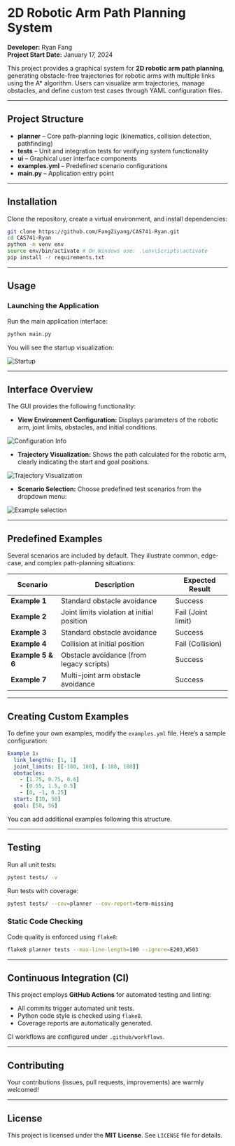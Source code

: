 # 2D Robotic Arm Path Planning System

**Developer:** Ryan Fang  
**Project Start Date:** January 17, 2024

This project provides a graphical system for **2D robotic arm path planning**, generating obstacle-free trajectories for robotic arms with multiple links using the A* algorithm. Users can visualize arm trajectories, manage obstacles, and define custom test cases through YAML configuration files.

---

## Project Structure

- **planner** – Core path-planning logic (kinematics, collision detection, pathfinding)
- **tests** – Unit and integration tests for verifying system functionality
- **ui** – Graphical user interface components
- **examples.yml** – Predefined scenario configurations
- **main.py** – Application entry point

---

## Installation

Clone the repository, create a virtual environment, and install dependencies:

```bash
git clone https://github.com/FangZiyang/CAS741-Ryan.git
cd CAS741-Ryan
python -m venv env
source env/bin/activate # On Windows use: .\env\Scripts\activate
pip install -r requirements.txt
```

---

## Usage

### Launching the Application

Run the main application interface:

```bash
python main.py
```

You will see the startup visualization:

![Startup](./images/1.jpg)

---

## Interface Overview

The GUI provides the following functionality:

- **View Environment Configuration:** Displays parameters of the robotic arm, joint limits, obstacles, and initial conditions.

![Configuration Info](./images/2.jpg)

- **Trajectory Visualization:** Shows the path calculated for the robotic arm, clearly indicating the start and goal positions.

![Trajectory Visualization](./images/3.jpg)

- **Scenario Selection:** Choose predefined test scenarios from the dropdown menu:

![Example selection](./images/4.jpg)

---

## Predefined Examples

Several scenarios are included by default. They illustrate common, edge-case, and complex path-planning situations:

| Scenario                | Description                                        | Expected Result        |
|-------------------------|----------------------------------------------------|------------------------|
| **Example 1**           | Standard obstacle avoidance                        | Success                |
| **Example 2**           | Joint limits violation at initial position         | Fail    (Joint limit)  |
| **Example 3**           | Standard obstacle avoidance                        | Success                |
| **Example 4**           | Collision at initial position                      | Fail    (Collision)    |
| **Example 5 & 6**       | Obstacle avoidance (from legacy scripts)           | Success                |
| **Example 7**           | Multi-joint arm obstacle avoidance                 | Success                |

---

## Creating Custom Examples

To define your own examples, modify the `examples.yml` file. Here’s a sample configuration:

```yaml
Example 1:
  link_lengths: [1, 1]
  joint_limits: [[-180, 180], [-180, 180]]
  obstacles:
    - [1.75, 0.75, 0.6]
    - [0.55, 1.5, 0.5]
    - [0, -1, 0.25]
  start: [10, 50]
  goal: [58, 56]
```

You can add additional examples following this structure.

---

## Testing

Run all unit tests:

```bash
pytest tests/ -v
```

Run tests with coverage:

```bash
pytest tests/ --cov=planner --cov-report=term-missing
```

### Static Code Checking
Code quality is enforced using `flake8`:

```bash
flake8 planner tests --max-line-length=100 --ignore=E203,W503
```

---

## Continuous Integration (CI)

This project employs **GitHub Actions** for automated testing and linting:

- All commits trigger automated unit tests.
- Python code style is checked using `flake8`.
- Coverage reports are automatically generated.

CI workflows are configured under `.github/workflows`.

---

## Contributing

Your contributions (issues, pull requests, improvements) are warmly welcomed!

---

## License

This project is licensed under the **MIT License**. See `LICENSE` file for details.
